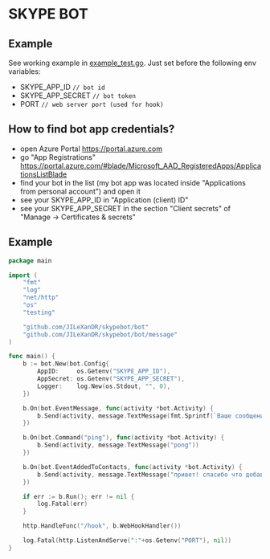 # SKYPE BOT

## Example
See working example in [example_test.go](example_test.go).
Just set before the following env variables:
- SKYPE_APP_ID `// bot id`
- SKYPE_APP_SECRET `// bot token`
- PORT `// web server port (used for hook)`

## How to find bot app credentials?
- open Azure Portal https://portal.azure.com
- go "App Registrations" https://portal.azure.com/#blade/Microsoft_AAD_RegisteredApps/ApplicationsListBlade
- find your bot in the list (my bot app was located inside "Applications from personal account") and open it
- see your SKYPE_APP_ID in "Application (client) ID"
- see your SKYPE_APP_SECRET in the section "Client secrets" of "Manage -> Certificates & secrets"

## Example
```go
package main

import (
	"fmt"
	"log"
	"net/http"
	"os"
	"testing"

	"github.com/JILeXanDR/skypebot/bot"
	"github.com/JILeXanDR/skypebot/bot/message"
)

func main() {
	b := bot.New(bot.Config{
		AppID:     os.Getenv("SKYPE_APP_ID"),
		AppSecret: os.Getenv("SKYPE_APP_SECRET"),
		Logger:    log.New(os.Stdout, "", 0),
	})

	b.On(bot.EventMessage, func(activity *bot.Activity) {
		b.Send(activity, message.TextMessage(fmt.Sprintf(`Ваше сообщение "%s."`, activity.Text())))
	})

	b.On(bot.Command("ping"), func(activity *bot.Activity) {
		b.Send(activity, message.TextMessage("pong"))
	})

	b.On(bot.EventAddedToContacts, func(activity *bot.Activity) {
		b.Send(activity, message.TextMessage("привет! спасибо что добавил!"))
	})

	if err := b.Run(); err != nil {
		log.Fatal(err)
	}

	http.HandleFunc("/hook", b.WebHookHandler())

	log.Fatal(http.ListenAndServe(":"+os.Getenv("PORT"), nil))
}
```
